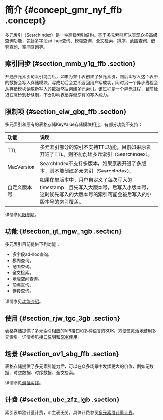 # 简介 {#concept_gmr_nyf_ffb .concept}

多元索引（SearchIndex）是一种高级索引结构。基于多元索引可以实现众多高级查询功能，包括多字段ad-hoc查询、模糊查询、全文检索、排序、范围查询、嵌套查询、空间查询等。

## 索引同步 {#section_mmb_y1g_ffb .section}

开通多元索引的索引能力后，如果为某个表创建了多元索引，则后续写入这个表中的数据会写入存储模块，写成功后会立即返回用户写成功，同时另一个异步线程会从存储模块读取新写入的数据然后创建多元索引。该过程是一个异步过程，目前延迟在毫秒到秒级别，不会影响表格存储原有的写入能力。

## 限制项 {#section_elw_gbg_ffb .section}

多元索引和原有的表格存储KeyValue存储模块相比，有部分功能不支持：

|功能|说明|
|:-|:-|
|TTL|多元索引部分的索引不支持TTL功能，目前如果原表开通了TTL，则不能创建多元索引（SearchIndex）。|
|MaxVersion|SearchIndex不支持多版本，如果原表开通了多版本，则不能创建多元索引（SearchIndex）。|
|自定义版本号|如果在单版本中，用户自定义了每次写入的timestamp，且先写入大版本号，后写入小版本号，这时候先写入的大版本号的索引可能会被后写入的小版本号的索引覆盖。|

详情参见[限制项](cn.zh-CN/产品功能/多元索引/限制项.md)。

## 功能 {#section_ijt_mgw_hgb .section}

多元索引目前提供下列功能：

-   多字段ad-hoc查询。
-   模糊查询。
-   范围查询。
-   全文检索。
-   地理空间查询。
-   前缀查询。
-   嵌套查询。

详情参见[功能介绍](cn.zh-CN/产品功能/多元索引/功能介绍.md)。

## 使用 {#section_rjw_tgc_3gb .section}

表格存储提供了多元索引相应的API接口和多种语言的SDK，方便您灵活地使用多元索引。详情参见[接口说明](cn.zh-CN/产品功能/多元索引/接口说明.md)和[SDK使用](cn.zh-CN/产品功能/多元索引/SDK使用.md)。

## 场景 {#section_ov1_sbg_ffb .section}

表格存储提供了多元索引能力后，可以在众多场景中发挥更大的价值，例如元数据、时空数据、时序数据、全文检索。

详情参见[最佳实践](cn.zh-CN/产品功能/多元索引/最佳实践.md)。

## 计费 {#section_ubc_zfz_lgb .section}

索引表单独计量计费，和主表无关。具体计费参见[多元索引计量计费](cn.zh-CN/产品功能/多元索引/计量计费.md)。

